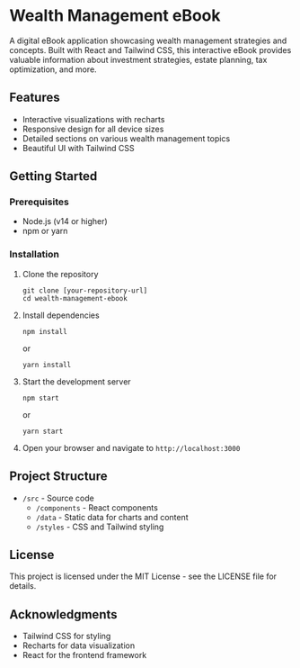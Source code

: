 # Wealth Management eBook

A digital eBook application showcasing wealth management strategies and concepts. Built with React and Tailwind CSS, this interactive eBook provides valuable information about investment strategies, estate planning, tax optimization, and more.

## Features

- Interactive visualizations with recharts
- Responsive design for all device sizes
- Detailed sections on various wealth management topics
- Beautiful UI with Tailwind CSS

## Getting Started

### Prerequisites

- Node.js (v14 or higher)
- npm or yarn

### Installation

1. Clone the repository
   ```
   git clone [your-repository-url]
   cd wealth-management-ebook
   ```

2. Install dependencies
   ```
   npm install
   ```
   or
   ```
   yarn install
   ```

3. Start the development server
   ```
   npm start
   ```
   or
   ```
   yarn start
   ```

4. Open your browser and navigate to `http://localhost:3000`

## Project Structure

- `/src` - Source code
  - `/components` - React components
  - `/data` - Static data for charts and content
  - `/styles` - CSS and Tailwind styling

## License

This project is licensed under the MIT License - see the LICENSE file for details.

## Acknowledgments

- Tailwind CSS for styling
- Recharts for data visualization
- React for the frontend framework 